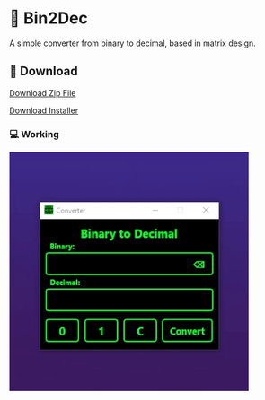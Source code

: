 # 📌 Bin2Dec
A simple converter from binary to decimal, based in matrix design.

## 💾 Download

[Download Zip File](https://www.mediafire.com/file/4q5juyhhclqksie/Bin2Dec.rar/file)

[Download Installer](https://www.mediafire.com/file/d7q12ln0nk70wwu/Bin2Dec_installer.rar/file)

### 💻 Working

![Bin2Dec](resources/bin2dec.gif)


